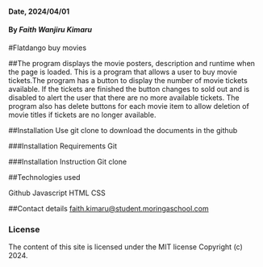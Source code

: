 #### Date, 2024/04/01

#### By _Faith Wanjiru Kimaru_

#Flatdango buy movies

##The program displays the movie posters, description and runtime when the page is loaded.
This is a program that allows a user to buy movie tickets.The program has a button to display the number of movie tickets available. If the tickets are finished the button changes to sold out and is disabled to alert the user that there are no more available tickets.
The program also has delete buttons for each movie item to allow deletion of movie titles if tickets are no longer available.

##Installation
Use git clone to download the documents in the github

###Installation Requirements
Git

###Installation Instruction
Git clone

##Technologies used

Github
Javascript
HTML
CSS

##Contact details
faith.kimaru@student.moringaschool.com

### License

The content of this site is licensed under the MIT license
Copyright (c) 2024.

